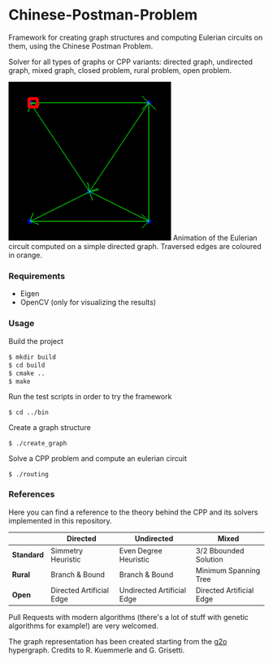 # Chinese-Postman-Problem
Framework for creating graph structures and computing Eulerian circuits on them, using the Chinese Postman Problem.

Solver for all types of graphs or CPP variants: directed graph, undirected graph, mixed graph, closed problem, rural problem, open problem.

![eulerian circuit animation](https://github.com/alsora/chinese-postman-problem/blob/master/routing.gif)
Animation of the Eulerian circuit computed on a simple directed graph.
Traversed edges are coloured in orange.

### Requirements

 - Eigen
 - OpenCV (only for visualizing the results)



 ### Usage

 Build the project

    $ mkdir build
    $ cd build
    $ cmake ..
    $ make 



Run the test scripts in order to try the framework

    $ cd ../bin

Create a graph structure

    $ ./create_graph
   
Solve a CPP problem and compute an eulerian circuit
     
    $ ./routing

 
### References

Here you can find a reference to the theory behind the CPP and its solvers implemented in this repository.

|   | Directed | Undirected | Mixed |
| ------------- | ------------- | ------------- |------------- |
| **Standard**  | Simmetry Heuristic | Even Degree Heuristic | 3/2 Bbounded Solution|
| **Rural**  | Branch & Bound  | Branch & Bound | Minimum Spanning Tree|
| **Open**  | Directed Artificial Edge | Undirected Artificial Edge | Directed Artificial Edge |


Pull Requests with modern algorithms (there's a lot of stuff with genetic algorithms for example!) are very welcomed.


The graph representation has been created starting from the [g2o](https://github.com/RainerKuemmerle/g2o) hypergraph. Credits to R. Kuemmerle and G. Grisetti.

